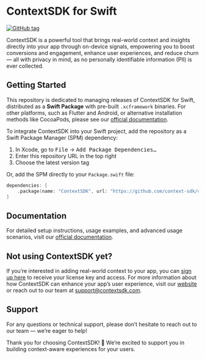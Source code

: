 # ContextSDK for Swift

[![GitHub tag](https://img.shields.io/github/v/tag/context-sdk/context-sdk-releases?label=latest%20release)](https://github.com/context-sdk/context-sdk-releases/tags)

ContextSDK is a powerful tool that brings real-world context and insights directly into your app through on-device signals, empowering you to boost conversions and engagement, enhance user experiences, and reduce churn — all with privacy in mind, as no personally identifiable information (PII) is ever collected.

## Getting Started

This repository is dedicated to managing releases of ContextSDK for Swift, distributed as a **Swift Package** with pre-built `.xcframework` binaries. For other platforms, such as Flutter and Android, or alternative installation methods like CocoaPods, please see our [official documentation](https://docs.contextsdk.com/).

To integrate ContextSDK into your Swift project, add the repository as a Swift Package Manager (SPM) dependency:

1. In Xcode, go to <kbd>File</kbd> → <kbd>Add Package Dependencies…</kbd>
2. Enter this repository URL in the top right
3. Choose the latest version tag

Or, add the SPM directly to your `Package.swift` file:

```swift
dependencies: [
    .package(name: "ContextSDK", url: "https://github.com/context-sdk/context-sdk-releases", .upToNextMajor(from: "5.8.0")),
]
```

## Documentation

For detailed setup instructions, usage examples, and advanced usage scenarios, visit our [official documentation](https://docs.contextsdk.com/).

## Not using ContextSDK yet?

If you’re interested in adding real-world context to your app, you can [sign up here](https://dashboard.contextsdk.com/register) to receive your license key and access. For more information about how ContextSDK can enhance your app’s user experience, visit our [website](https://contextsdk.com) or reach out to our team at support@contextsdk.com.

## Support

For any questions or technical support, please don’t hesitate to reach out to our team — we’re eager to help!

Thank you for choosing ContextSDK! 🚀 We’re excited to support you in building context-aware experiences for your users.
